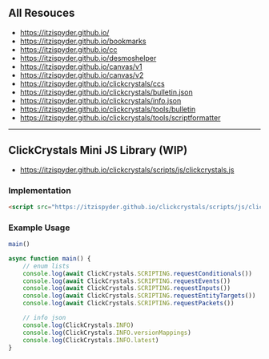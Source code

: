 ## All Resouces

- https://itzispyder.github.io/
- https://itzispyder.github.io/bookmarks
- https://itzispyder.github.io/cc
- https://itzispyder.github.io/desmoshelper
- https://itzispyder.github.io/canvas/v1
- https://itzispyder.github.io/canvas/v2
- https://itzispyder.github.io/clickcrystals/ccs
- https://itzispyder.github.io/clickcrystals/bulletin.json
- https://itzispyder.github.io/clickcrystals/info.json
- https://itzispyder.github.io/clickcrystals/tools/bulletin
- https://itzispyder.github.io/clickcrystals/tools/scriptformatter

---

## ClickCrystals Mini JS Library (WIP)
- https://itzispyder.github.io/clickcrystals/scripts/js/clickcrystals.js

### Implementation
```html
<script src="https://itzispyder.github.io/clickcrystals/scripts/js/clickcrystals.js"></script>
```
### Example Usage
```js
main()

async function main() {
    // enum lists
    console.log(await ClickCrystals.SCRIPTING.requestConditionals())
    console.log(await ClickCrystals.SCRIPTING.requestEvents())
    console.log(await ClickCrystals.SCRIPTING.requestInputs())
    console.log(await ClickCrystals.SCRIPTING.requestEntityTargets())
    console.log(await ClickCrystals.SCRIPTING.requestPackets())

    // info json
    console.log(ClickCrystals.INFO)
    console.log(ClickCrystals.INFO.versionMappings)
    console.log(ClickCrystals.INFO.latest)
}
```